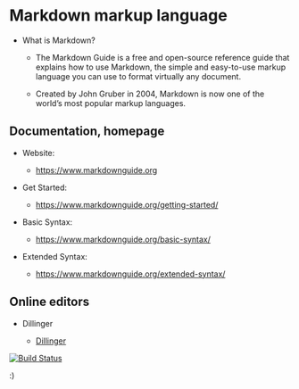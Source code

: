 # Markdown markup language


- What is Markdown?

  - The Markdown Guide is a free and open-source reference guide that explains how to use Markdown, the simple and easy-to-use markup language you can use to format virtually any document.

  - Created by John Gruber in 2004, Markdown is now one of the world’s most popular markup languages.




## Documentation, homepage

- Website:

  - https://www.markdownguide.org



- Get Started:

  - https://www.markdownguide.org/getting-started/



- Basic Syntax:

  - https://www.markdownguide.org/basic-syntax/



- Extended Syntax:

  - https://www.markdownguide.org/extended-syntax/



## Online editors

- Dillinger

  - [Dillinger](https://dillinger.io)

[![Build Status](https://mdg.imgix.net/assets/images/dillinger.png?auto=format&fit=clip&q=40&w=1080)](https://dillinger.io)






:)


